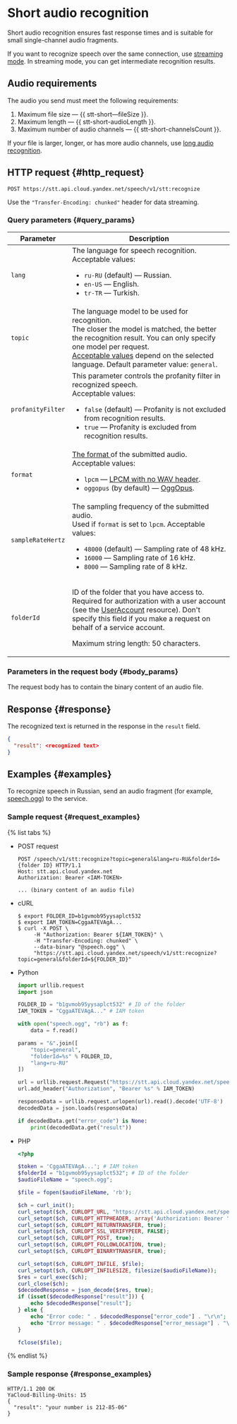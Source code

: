 # Short audio recognition

Short audio recognition ensures fast response times and is suitable for small single-channel audio fragments.

If you want to recognize speech over the same connection, use [streaming mode](streaming.md). In streaming mode, you can get intermediate recognition results.

## Audio requirements

The audio you send must meet the following requirements:

1. Maximum file size — {{ stt-short—fileSize }}.
1. Maximum length — {{ stt-short-audioLength }}.
1. Maximum number of audio channels — {{ stt-short-channelsCount }}.

If your file is larger, longer, or has more audio channels, use [long audio recognition](transcribation.md).

## HTTP request {#http_request}

```
POST https://stt.api.cloud.yandex.net/speech/v1/stt:recognize
```

Use the `"Transfer-Encoding: chunked"` header for data streaming.

### Query parameters {#query_params}

| Parameter | Description |
| ----- | ----- |
| `lang` | The language for speech recognition.<br/>Acceptable values:<ul><li>`ru-RU` (default) — Russian.</li><li>`en-US` — English.</li><li>`tr-TR` — Turkish.</li></ul> |
| `topic` | The language model to be used for recognition.<br/>The closer the model is matched, the better the recognition result. You can only specify one model per request.<br/>[Acceptable values](../stt/models.md) depend on the selected language. Default parameter value: `general`. |
| `profanityFilter` | This parameter controls the profanity filter in recognized speech.<br>Acceptable values:<ul><li>`false` (default) — Profanity is not excluded from recognition results.</li><li>`true` — Profanity is excluded from recognition results.</li></ul> |
| `format` | [The format ](formats.md) of the submitted audio.<br/>Acceptable values:<ul><li>`lpcm` — [LPCM with no WAV header](formats.md#lpcm).</li><li>`oggopus` (by default) — [OggOpus](formats.md#oggopus).</li></ul> |
| `sampleRateHertz` | The sampling frequency of the submitted audio.<br/>Used if `format` is set to `lpcm`. Acceptable values:<ul><li>`48000` (default) — Sampling rate of 48 kHz.</li><li>`16000` — Sampling rate of 16 kHz.</li><li>`8000` — Sampling rate of 8 kHz.</li></ul> |
| `folderId` | <p>ID of the folder that you have access to. Required for authorization with a user account (see the <a href="/docs/iam/api-ref/UserAccount#representation">UserAccount</a> resource). Don't specify this field if you make a request on behalf of a service account.</p> <p>Maximum string length: 50 characters.</p> |

### Parameters in the request body {#body_params}

The request body has to contain the binary content of an audio file.

## Response {#response}

The recognized text is returned in the response in the `result` field.

```json
{
  "result": <recognized text>
}
```

## Examples {#examples}

To recognize speech in Russian, send an audio fragment (for example, [speech.ogg](https://download.cdn.yandex.net/from/yandex.ru/tech/ru/speechkit/cloud/doc/guide/files/speech.ogg)) to the service.

### Sample request {#request_examples}

{% list tabs %}

- POST request
  
  ```httpget
  POST /speech/v1/stt:recognize?topic=general&lang=ru-RU&folderId={folder ID} HTTP/1.1
  Host: stt.api.cloud.yandex.net
  Authorization: Bearer <IAM-TOKEN>
  
  ... (binary content of an audio file)
  ```
  
- cURL
  
  ```httpget
  $ export FOLDER_ID=b1gvmob95yysaplct532
  $ export IAM_TOKEN=CggaATEVAgA...
  $ curl -X POST \
       -H "Authorization: Bearer ${IAM_TOKEN}" \
       -H "Transfer-Encoding: chunked" \
       --data-binary "@speech.ogg" \
       "https://stt.api.cloud.yandex.net/speech/v1/stt:recognize?topic=general&folderId=${FOLDER_ID}"
  ```
  
- Python
  
  ```python
  import urllib.request
  import json
  
  FOLDER_ID = "b1gvmob95yysaplct532" # ID of the folder
  IAM_TOKEN = "CggaATEVAgA..." # IAM token
  
  with open("speech.ogg", "rb") as f:
      data = f.read()
  
  params = "&".join([
      "topic=general",
      "folderId=%s" % FOLDER_ID,
      "lang=ru-RU"
  ])
  
  url = urllib.request.Request("https://stt.api.cloud.yandex.net/speech/v1/stt:recognize?%s" % params, data=data)
  url.add_header("Authorization", "Bearer %s" % IAM_TOKEN)
  
  responseData = urllib.request.urlopen(url).read().decode('UTF-8')
  decodedData = json.loads(responseData)
  
  if decodedData.get("error_code") is None:
      print(decodedData.get("result"))
  ```
  
- PHP
  
  ```php
  <?php
  
  $token = 'CggaATEVAgA...'; # IAM token
  $folderId = "b1gvmob95yysaplct532"; # ID of the folder
  $audioFileName = "speech.ogg";
  
  $file = fopen($audioFileName, 'rb');
  
  $ch = curl_init();
  curl_setopt($ch, CURLOPT_URL, "https://stt.api.cloud.yandex.net/speech/v1/stt:recognize?lang=ru-RU&folderId=${folderId}&format=oggopus");
  curl_setopt($ch, CURLOPT_HTTPHEADER, array('Authorization: Bearer ' . $token, 'Transfer-Encoding: chunked'));
  curl_setopt($ch, CURLOPT_RETURNTRANSFER, true);
  curl_setopt($ch, CURLOPT_SSL_VERIFYPEER, FALSE);
  curl_setopt($ch, CURLOPT_POST, true);
  curl_setopt($ch, CURLOPT_FOLLOWLOCATION, true);
  curl_setopt($ch, CURLOPT_BINARYTRANSFER, true);
  
  curl_setopt($ch, CURLOPT_INFILE, $file);
  curl_setopt($ch, CURLOPT_INFILESIZE, filesize($audioFileName));
  $res = curl_exec($ch);
  curl_close($ch);
  $decodedResponse = json_decode($res, true);
  if (isset($decodedResponse["result"])) {
      echo $decodedResponse["result"];
  } else {
      echo "Error code: " . $decodedResponse["error_code"] . "\r\n";
      echo "Error message: " . $decodedResponse["error_message"] . "\r\n";
  }
  
  fclose($file);
  ```
  
{% endlist %}

### Sample response {#response_examples}

```
HTTP/1.1 200 OK
YaCloud-Billing-Units: 15
{
  "result": "your number is 212-85-06"
}
```

